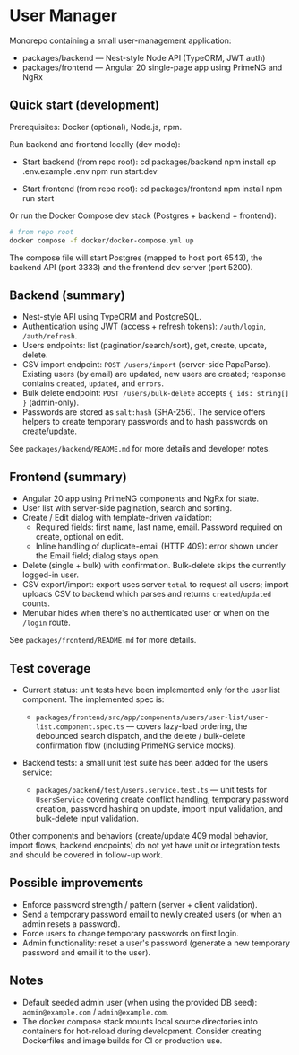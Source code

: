 # User Manager

Monorepo containing a small user-management application:

- packages/backend — Nest-style Node API (TypeORM, JWT auth)
- packages/frontend — Angular 20 single-page app using PrimeNG and NgRx

## Quick start (development)

Prerequisites: Docker (optional), Node.js, npm.

Run backend and frontend locally (dev mode):

- Start backend (from repo root):
  cd packages/backend
  npm install
  cp .env.example .env
  npm run start:dev

- Start frontend (from repo root):
  cd packages/frontend
  npm install
  npm run start

Or run the Docker Compose dev stack (Postgres + backend + frontend):

```bash
# from repo root
docker compose -f docker/docker-compose.yml up
```

The compose file will start Postgres (mapped to host port 6543), the backend API (port 3333) and the frontend dev server (port 5200).

## Backend (summary)

- Nest-style API using TypeORM and PostgreSQL.
- Authentication using JWT (access + refresh tokens): `/auth/login`, `/auth/refresh`.
- Users endpoints: list (pagination/search/sort), get, create, update, delete.
- CSV import endpoint: `POST /users/import` (server-side PapaParse). Existing users (by email) are updated, new users are created; response contains `created`, `updated`, and `errors`.
- Bulk delete endpoint: `POST /users/bulk-delete` accepts `{ ids: string[] }` (admin-only).
- Passwords are stored as `salt:hash` (SHA-256). The service offers helpers to create temporary passwords and to hash passwords on create/update.

See `packages/backend/README.md` for more details and developer notes.

## Frontend (summary)

- Angular 20 app using PrimeNG components and NgRx for state.
- User list with server-side pagination, search and sorting.
- Create / Edit dialog with template-driven validation:
  - Required fields: first name, last name, email. Password required on create, optional on edit.
  - Inline handling of duplicate-email (HTTP 409): error shown under the Email field; dialog stays open.
- Delete (single + bulk) with confirmation. Bulk-delete skips the currently logged-in user.
- CSV export/import: export uses server `total` to request all users; import uploads CSV to backend which parses and returns `created`/`updated` counts.
- Menubar hides when there's no authenticated user or when on the `/login` route.

See `packages/frontend/README.md` for more details.

## Test coverage

- Current status: unit tests have been implemented only for the user list component. The implemented spec is:
  - `packages/frontend/src/app/components/users/user-list/user-list.component.spec.ts` — covers lazy-load ordering, the debounced search dispatch, and the delete / bulk-delete confirmation flow (including PrimeNG service mocks).

- Backend tests: a small unit test suite has been added for the users service:
  - `packages/backend/test/users.service.test.ts` — unit tests for `UsersService` covering create conflict handling, temporary password creation, password hashing on update, import input validation, and bulk-delete input validation.

Other components and behaviors (create/update 409 modal behavior, import flows, backend endpoints) do not yet have unit or integration tests and should be covered in follow-up work.

## Possible improvements

- Enforce password strength / pattern (server + client validation).
- Send a temporary password email to newly created users (or when an admin resets a password).
- Force users to change temporary passwords on first login.
- Admin functionality: reset a user's password (generate a new temporary password and email it to the user).


## Notes

- Default seeded admin user (when using the provided DB seed): `admin@example.com` / `admin@example.com`.
- The docker compose stack mounts local source directories into containers for hot-reload during development. Consider creating Dockerfiles and image builds for CI or production use.

